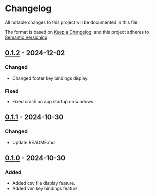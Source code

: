 # Changelog

All notable changes to this project will be documented in this file.

The format is based on [Keep a Changelog](https://keepachangelog.com/en/1.1.0/),
and this project adheres to [Semantic Versioning](https://semver.org/spec/v2.0.0.html).

## [0.1.2] - 2024-12-02
### Changed
- Changed footer key bindings display.

### Fixed
- Fixed crash on app startup on windows.

## [0.1.1] - 2024-10-30
### Changed
- Update README.md

## [0.1.0] - 2024-10-30
### Added
- Added csv file display feature.
- Added vim key bindings feature.

[0.1.2]: https://github.com/sou-san/csviewer-tui/compare/v0.1.1...v0.1.2
[0.1.1]: https://github.com/sou-san/csviewer-tui/compare/v0.1.0...v0.1.1
[0.1.0]: https://github.com/sou-san/csviewer-tui/releases/tag/v0.1.0
